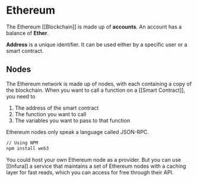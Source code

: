 # Ethereum

The Ethereum [[Blockchain]] is made up of **accounts**. An account has a balance of **Ether**. 

**Address** is a unique identifier. It can be used either by a specific user or a smart contract.


## Nodes
The Ethereum network is made up of nodes, with each containing a copy of the blockchain. When you want to call a function on a [[Smart Contract]], you need to 
 1. The address of the smart contract
 2. The function you want to call
 3. The variables you want to pass to that function

Ethereum nodes only speak a language called JSON-RPC.

```bash
// Using NPM
npm install web3
```

You could host your own Ethereum node as a provider. But you can use [[Infura]]  a service that maintains a set of Ethereum nodes with a caching layer for fast reads, which you can access for free through their API.


